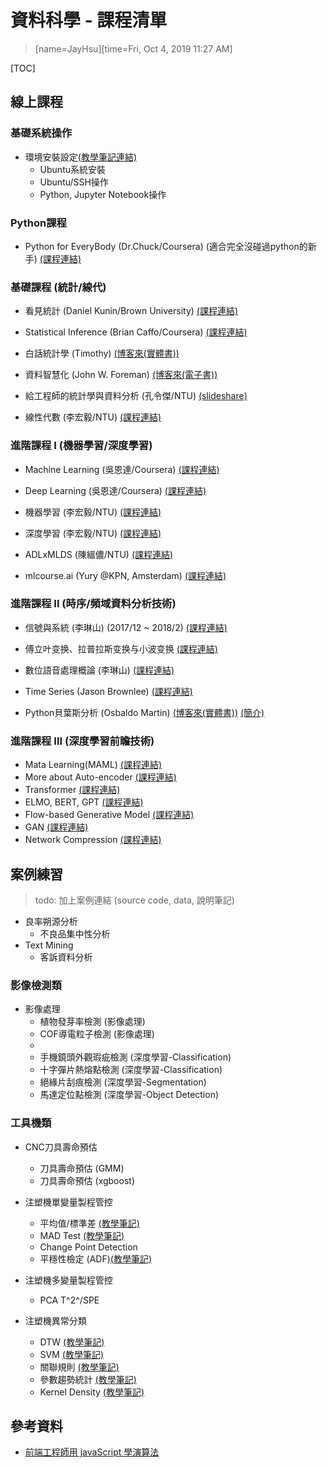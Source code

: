 # 資料科學 - 課程清單
> [name=JayHsu][time=Fri, Oct 4, 2019 11:27 AM]

[TOC]

## 線上課程

### 基礎系統操作
- 環境安裝設定[(教學筆記連結)](https://hackmd.io/@JHSU/SJv3Xb1qm?type=view)
    - Ubuntu系統安裝
    - Ubuntu/SSH操作
    - Python, Jupyter Notebook操作

### Python課程

- Python for EveryBody (Dr.Chuck/Coursera) (適合完全沒碰過python的新手) [(課程連結)](https://zh-tw.coursera.org/specializations/python)

### 基礎課程 (統計/線代)
- 看見統計 (Daniel Kunin/Brown University) [(課程連結)](https://seeing-theory.brown.edu/cn.html#firstPage)

- Statistical Inference (Brian Caffo/Coursera) [(課程連結)](https://www.coursera.org/learn/statistical-inference?recoOrder=1&utm_medium=email&utm_source=recommendations&utm_campaign=recommendationsEmail~recs_email~2019-01-07)


- 白話統計學 (Timothy) [(博客來(實體書))](https://www.books.com.tw/products/0010771376)

- 資料智慧化 (John W. Foreman) [(博客來(電子書))](https://www.books.com.tw/products/E050020838)

- 給工程師的統計學與資料分析 (孔令傑/NTU) [(slideshare)](https://www.slideshare.net/tw_dsconf/123-70852901)

- 線性代數 (李宏毅/NTU) [(課程連結)](http://speech.ee.ntu.edu.tw/~tlkagk/courses_LA19.html)

### 進階課程 I (機器學習/深度學習)
- Machine Learning (吳恩達/Coursera) [(課程連結)](https://zh-tw.coursera.org/learn/machine-learning)

- Deep Learning (吳恩達/Coursera) [(課程連結)](https://zh-tw.coursera.org/specializations/deep-learning)

- 機器學習 (李宏毅/NTU) [(課程連結)](http://speech.ee.ntu.edu.tw/~tlkagk/courses_ML19.html)
- 深度學習 (李宏毅/NTU) [(課程連結)](http://speech.ee.ntu.edu.tw/~tlkagk/courses_MLDS18.html)

- ADLxMLDS (陳縕儂/NTU) [(課程連結)](https://www.youtube.com/channel/UCyB2RBqKbxDPGCs1PokeUiA/videos)

- mlcourse.ai (Yury @KPN, Amsterdam) [(課程連結)](https://github.com/Yorko/mlcourse.ai)


### 進階課程 II (時序/頻域資料分析技術)
- 信號與系統 (李琳山) (2017/12 ~ 2018/2) [(課程連結)](http://ocw.aca.ntu.edu.tw/ntu-ocw/index.php/ocw/cou/103S207)

- 傅立叶变换、拉普拉斯变换与小波变换 [(課程連結)](https://www.wanmen.org/courses/586d23485f07127674135dc9/lectures/586d23535f0712767415a819)

- 數位語音處理概論 (李琳山) [(課程連結)](http://ocw.aca.ntu.edu.tw/ntu-ocw/ocw/cou/104S204)

- Time Series (Jason Brownlee) [(課程連結)](https://machinelearningmastery.com/category/time-series)

- Python貝葉斯分析 (Osbaldo Martin) [(博客來(實體書))](https://www.books.com.tw/products/CN11513089) [(簡介)](https://hackmd.io/s/ryxpNH0RG)



### 進階課程 III (深度學習前瞻技術)
- Mata Learning(MAML) [(課程連結)](https://www.youtube.com/playlist?list=PL7zhdVKEaoP1ezT6txHzGQq6eEILePeTq)
- More about Auto-encoder [(課程連結)](https://www.youtube.com/playlist?list=PL7zhdVKEaoP1d9f2LTGY1wl1VMWUF00rA)
- Transformer [(課程連結)](https://youtu.be/ugWDIIOHtPA)
- ELMO, BERT, GPT [(課程連結)](https://youtu.be/UYPa347-DdE)
- Flow-based Generative Model [(課程連結)](https://youtu.be/uXY18nzdSsM)
- GAN [(課程連結)](https://youtu.be/ufcKFjdpT98)
- Network Compression [(課程連結)](https://www.youtube.com/playlist?list=PL7zhdVKEaoP2HlIbkd8PDsMJG5QTVs1tM)

## 案例練習
> todo: 加上案例連結 (source code, data, 說明筆記)

- 良率朔源分析
    - 不良品集中性分析 
- Text Mining
    - 客訴資料分析

### 影像檢測類
- 影像處理
    - 植物發芽率檢測 (影像處理)
    - COF導電粒子檢測 (影像處理)
    - 
    - 手機鏡頭外觀瑕疵檢測 (深度學習-Classification)
    - 十字彈片熱熔點檢測 (深度學習-Classification) 
    - 絕緣片刮痕檢測 (深度學習-Segmentation)
    - 馬達定位點檢測 (深度學習-Object Detection)
    
### 工具機類    
- CNC刀具壽命預估
    - 刀具壽命預估 (GMM)
    - 刀具壽命預估 (xgboost)

- 注塑機單變量製程管控
    - 平均值/標準差 [(教學筆記)](https://hackmd.io/@JHSU/HkviYN_vB)
    - MAD Test [(教學筆記)](https://hackmd.io/@JHSU/SJSqiSQ_r)
    - Change Point Detection
    - 平穩性檢定 (ADF)[(教學筆記)](https://hackmd.io/@Annie/SJwsDbLwH)
    
- 注塑機多變量製程管控
    - PCA T^2^/SPE

- 注塑機異常分類
    - DTW [(教學筆記)](https://hackmd.io/@JHSU/HyCnabcPH)
    - SVM [(教學筆記)](https://hackmd.io/@JHSU/H1YiP5eur)
    - 關聯規則 [(教學筆記)](https://hackmd.io/@JHSU/BJCyWchPr)
    - 參數趨勢統計 [(教學筆記)](https://hackmd.io/@JHSU/By3uWuwPH)
    - Kernel Density [(教學筆記)](https://hackmd.io/@JHSU/Hkk8nPMNr)


## 參考資料
- [前端工程師用 javaScript 學演算法](https://ithelp.ithome.com.tw/articles/10213184?sc=iThelpR)


